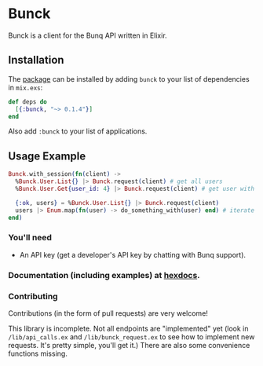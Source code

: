 # Bunck

Bunck is a client for the Bunq API written in Elixir.

## Installation

The [package](https://hex.pm/packages/bunck) can be installed
by adding `bunck` to your list of dependencies in `mix.exs`:

```elixir
def deps do
  [{:bunck, "~> 0.1.4"}]
end
```

Also add `:bunck` to your list of applications.

## Usage Example

```elixir
Bunck.with_session(fn(client) ->
  %Bunck.User.List{} |> Bunck.request(client) # get all users
  %Bunck.User.Get{user_id: 4} |> Bunck.request(client) # get user with id 4

  {:ok, users} = %Bunck.User.List{} |> Bunck.request(client)
  users |> Enum.map(fn(user) -> do_something_with(user) end) # iterate over *all* users, pagination included for free
end)
```

### You'll need
- An API key (get a developer's API key by chatting with Bunq support).

### Documentation (including examples) at [hexdocs](https://hexdocs.pm/bunck/api-reference.html).

### Contributing

Contributions (in the form of pull requests) are very welcome!

This library is incomplete. Not all endpoints are "implemented" yet (look in `/lib/api_calls.ex` and `/lib/bunck_request.ex` to see how to implement new requests. It's pretty simple, you'll get it.) There are also some convenience functions missing.

